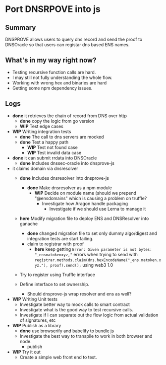 
# Port DNSRPOVE into js

## Summary

DNSPROVE allows users to query dns record and send the proof to DNSOracle so that users can registar dns based ENS names.

## What's in my way right now?

- Testing recursive function calls are hard.
- I may still not fully understanding the whole flow.
- Working with wrong hex and binaries are hard
- Getting some npm dependency issues.

## Logs

- __done__  it retrieves the chain of record from DNS over http
	- __done__ copy the logic from go version
	- __WIP__ Test edge cases
- __WIP__ Writing integration tests
	- __done__ The call to dns servers are mocked
	- __done__ Test a happy path
        - __WIP__ Test not found case
        - __WIP__ Test invalid data case
- __done__  it can submit rrdata into DNSOracle
	- __done__  Includes dnssec-oracle into dnsprove-js
- it claims domain via dnsresolver
	-  __done__ Includes dnsresolver into dnsprove-js
		- __done__ Make dnsresolver as a npm module
			-  __WIP__ Decide on module name (should we prepend "@ensdomains" which is causing a problem on truffle?
				- Investigate how Aragon handle packaging
					- Investigate if we should use Lerna to manage it
					
	- __here__ Modify migration file to deploy ENS and DNSResolver into ganache
		- __done__ changed migration file to set only dummy algo/digest and integration tests are start failing.
		- claim to registrar with proof
			- __here__ keep getting `Error: Given parameter is not bytes: "_ensmatokenxyz,"` errors when trying to send with `registrar.methods.claim(dns.hexEncodeName("_ens.matoken.xyz."), proof).send();` using web3 1.0
	- Try to register using Truffle interface
	- Define interface to set ownership.
		- Should dnsprove-js wrap resolver and ens as well?
-  __WIP__ Writing Unit tests
	- Investigate better way to  mock calls to smart contract
	- Investigate what is the good way to test recursive calls.
	- Investigate if I can separate out the flow logic from actual validation of signatures, etc
- __WIP__ Publish as a library 
	- __done__ use browserify and babelify to bundle js
	- Investigate the best way to transpile to work in both browser and node.
        - publish
- __WIP__ Try it out
	- Create a simple web front end to test.